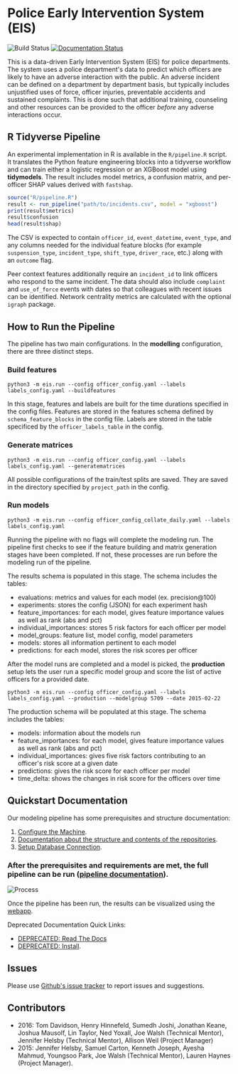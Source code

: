 # Police Early Intervention System (EIS)

![Build Status](https://travis-ci.org/dssg/police-eis.svg)
[![Documentation Status](https://readthedocs.org/projects/police-eis/badge/?version=latest)](http://police-eis.readthedocs.org/en/latest/?badge=latest)

This is a data-driven Early Intervention System (EIS) for police departments. The system uses a police department's data to predict which officers are likely to have an adverse interaction with the public. An adverse incident can be defined on a department by department basis, but typically includes unjustified uses of force, officer injuries, preventable accidents and sustained complaints. This is done such that additional training, counseling and other resources can be provided to the officer _before_ any adverse interactions occur.

## R Tidyverse Pipeline

An experimental implementation in R is available in the `R/pipeline.R` script.
It translates the Python feature engineering blocks into a tidyverse workflow
and can train either a logistic regression or an XGBoost model using
**tidymodels**.  The result includes model metrics, a confusion matrix, and
per-officer SHAP values derived with `fastshap`.

```r
source("R/pipeline.R")
result <- run_pipeline("path/to/incidents.csv", model = "xgboost")
print(result$metrics)
result$confusion
head(result$shap)
```

The CSV is expected to contain `officer_id`, `event_datetime`, `event_type`, and
any columns needed for the individual feature blocks (for example
`suspension_type`, `incident_type`, `shift_type`, `driver_race`, etc.) along with
an `outcome` flag.

Peer context features additionally require an `incident_id` to link officers
who respond to the same incident. The data should also include `complaint` and
`use_of_force` events with dates so that colleagues with recent issues can be
identified. Network centrality metrics are calculated with the optional
`igraph` package.

## How to Run the Pipeline
The pipeline has two main configurations. In the **modelling** configuration, there are three distinct steps.

### Build features

`python3 -m eis.run --config officer_config.yaml --labels labels_config.yaml --buildfeatures`

In this stage, features and labels are built for the time durations specified in the config files.
Features are stored in the features schema defined by `schema_feature_blocks` in the config file. Labels are stored in the table specificed by the `officer_labels_table` in the config.

### Generate matrices

`python3 -m eis.run --config officer_config.yaml --labels labels_config.yaml --generatematrices`

All possible configurations of the train/test splits are saved. They are saved in the directory specified by `project_path` in the config.

### Run models

`python3 -m eis.run --config officer_config_collate_daily.yaml --labels labels_config.yaml`

Running the pipeline with no flags will complete the modeling run. The pipeline first checks to see if the feature building and matrix generation stages have been completed. If not, these processes are run before the modeling run of the pipeline.

The results schema is populated in this stage. The schema includes the tables:
* evaluations: metrics and values for each model (ex. precision@100)
* experiments: stores the config (JSON) for each experiment hash
* feature_importances: for each model, gives feature importance values as well as rank (abs and pct)
* individual_importances: stores 5 risk factors for each officer per model
* model_groups: feature list, model config, model parameters
* models: stores all information pertinent to each model
* predictions: for each model, stores the risk scores per officer

After the model runs are completed and a model is picked, the **production** setup lets the user run a specific model group and score the list of active officers for a provided date.

`python3 -m eis.run --config officer_config.yaml --labels labels_config.yaml --production --modelgroup 5709 --date 2015-02-22`

The production schema will be populated at this stage. The schema includes the tables:
* models: information about the models run
* feature_importances: for each model, gives feature importance values as well as rank (abs and pct)
* individual_importances: gives five risk factors contributing to an officer's risk score at a given date
* predictions: gives the risk score for each officer per model
* time_delta: shows the changes in risk score for the officers over time


## Quickstart Documentation

Our modeling pipeline has some prerequisites and structure documentation:

1.  [Configure the Machine](docs/config.md).
2.  [Documentation about the structure and contents of the repositories](docs/repository_documentation.md).
3.  [Setup Database Connection](docs/database_connection.md).

### After the prerequisites and requirements are met, the full pipeline can be run ([pipeline documentation](docs/repositories_dependencies_and_pipeline.md)).

![Process](docs/tableProces.png)

Once the pipeline has been run, the results can be visualized using the [webapp](https://github.com/dssg/tyra).

Deprecated Documentation Quick Links:


* [DEPRECATED: Read The Docs](https://police-eis.readthedocs.org/en/latest/)
* [DEPRECATED: Install](https://police-eis.readthedocs.org/en/latest/quickstart.html).

## Issues

Please use [Github's issue tracker](https://github.com/dssg/police-eis/issues/new) to report issues and suggestions.

## Contributors

* 2016: Tom Davidson, Henry Hinnefeld, Sumedh Joshi, Jonathan Keane, Joshua Mausolf, Lin Taylor, Ned Yoxall, Joe Walsh (Technical Mentor), Jennifer Helsby (Technical Mentor), Allison Weil (Project Manager)
* 2015: Jennifer Helsby, Samuel Carton, Kenneth Joseph, Ayesha Mahmud, Youngsoo Park, Joe Walsh (Technical Mentor), Lauren Haynes (Project Manager).

